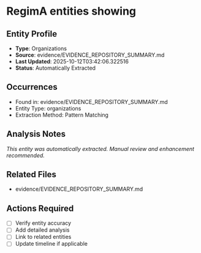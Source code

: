 # RegimA entities showing

## Entity Profile
- **Type**: Organizations
- **Source**: evidence/EVIDENCE_REPOSITORY_SUMMARY.md
- **Last Updated**: 2025-10-12T03:42:06.322516
- **Status**: Automatically Extracted

## Occurrences
- Found in: evidence/EVIDENCE_REPOSITORY_SUMMARY.md
- Entity Type: organizations
- Extraction Method: Pattern Matching

## Analysis Notes
*This entity was automatically extracted. Manual review and enhancement recommended.*

## Related Files
- evidence/EVIDENCE_REPOSITORY_SUMMARY.md

## Actions Required
- [ ] Verify entity accuracy
- [ ] Add detailed analysis
- [ ] Link to related entities
- [ ] Update timeline if applicable
